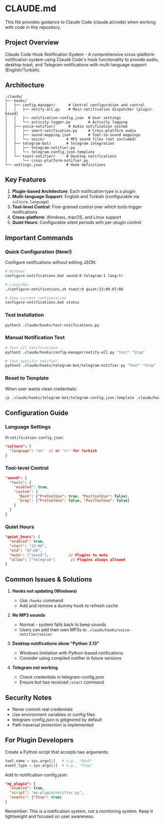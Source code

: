 # CLAUDE.md

This file provides guidance to Claude Code (claude.ai/code) when working with code in this repository.

## Project Overview

Claude Code Hook Notification System - A comprehensive cross-platform notification system using Claude Code's hook functionality to provide audio, desktop toast, and Telegram notifications with multi-language support (English/Turkish).

## Architecture

```
.claude/
├── hooks/
│   ├── config-manager/      # Central configuration and control
│   │   ├── notify-all.py    # Main notification dispatcher (plugin-based)
│   │   ├── notification-config.json  # User settings
│   │   └── activity-logger.py        # Activity logging
│   ├── voice-notifier/      # Audio notification system
│   │   ├── smart-notification.py     # Cross-platform audio
│   │   ├── sound-mapping.json        # Tool-to-sound mappings
│   │   └── voice/          # MP3 sound files (not included)
│   ├── telegram-bot/       # Telegram integration
│   │   ├── telegram-notifier.py
│   │   └── telegram-config.json.template
│   └── toast-notifier/     # Desktop notifications
│       └── cross-platform-notifier.py
└── settings.json           # Hook definitions
```

## Key Features

1. **Plugin-based Architecture**: Each notification type is a plugin
2. **Multi-language Support**: English and Turkish (configurable via `culture.language`)
3. **Tool-level Control**: Fine-grained control over which tools trigger notifications
4. **Cross-platform**: Windows, macOS, and Linux support
5. **Quiet Hours**: Configurable silent periods with per-plugin control

## Important Commands

### Quick Configuration (New!)
Configure notifications without editing JSON:
```bash
# Windows
configure-notifications.bat sound:0 telegram:1 lang:tr

# Linux/Mac
./configure-notifications.sh toast:0 quiet:23:00-07:00

# Show current configuration
configure-notifications.bat status
```

### Test Installation
```bash
python3 .claude/hooks/test-notifications.py
```

### Manual Notification Test
```bash
# Test all notifications
python3 .claude/hooks/config-manager/notify-all.py "Test" "Stop"

# Test specific notifier
python3 .claude/hooks/telegram-bot/telegram-notifier.py "Test" "Stop"
```

### Reset to Template
When user wants clean credentials:
```bash
cp .claude/hooks/telegram-bot/telegram-config.json.template .claude/hooks/telegram-bot/telegram-config.json
```

## Configuration Guide

### Language Settings
In `notification-config.json`:
```json
"culture": {
  "language": "en"  // or "tr" for Turkish
}
```

### Tool-level Control
```json
"sound": {
  "tools": {
    "enabled": true,
    "custom": {
      "Bash": {"PreToolUse": true, "PostToolUse": false},
      "Grep": {"PreToolUse": false, "PostToolUse": false}
    }
  }
}
```

### Quiet Hours
```json
"quiet_hours": {
  "enabled": true,
  "start": "23:00",
  "end": "07:00",
  "mute": ["sound"],         // Plugins to mute
  "allow": ["telegram"]       // Plugins always allowed
}
```

## Common Issues & Solutions

1. **Hooks not updating (Windows)**
   - Use `/hooks` command
   - Add and remove a dummy hook to refresh cache

2. **No MP3 sounds**
   - Normal - system falls back to beep sounds
   - Users can add their own MP3s to `.claude/hooks/voice-notifier/voice/`

3. **Desktop notifications show "Python 3.13"**
   - Windows limitation with Python-based notifications
   - Consider using compiled notifier in future versions

4. **Telegram not working**
   - Check credentials in telegram-config.json
   - Ensure bot has received `/start` command

## Security Notes

- Never commit real credentials
- Use environment variables or config files
- telegram-config.json is gitignored by default
- Path traversal protection is implemented

## For Plugin Developers

Create a Python script that accepts two arguments:
```python
tool_name = sys.argv[1]   # e.g., "Bash"
event_type = sys.argv[2]  # e.g., "Stop"
```

Add to notification-config.json:
```json
"my_plugin": {
  "enabled": true,
  "script": "my-plugin/notifier.py",
  "events": {"Stop": true}
}
```

Remember: This is a notification system, not a monitoring system. Keep it lightweight and focused on user awareness.